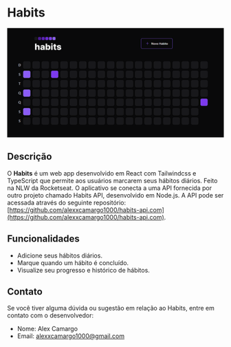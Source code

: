 # Habits

<img src="/public/preview.png" alt="habits" />

## Descrição

O **Habits** é um web app desenvolvido em React com Tailwindcss e TypeScript que permite aos usuários marcarem seus hábitos diários. Feito na NLW da Rocketseat. O aplicativo se conecta a uma API fornecida por outro projeto chamado Habits API, desenvolvido em Node.js. A API pode ser acessada através do seguinte repositório: [https://github.com/alexxcamargo1000/habits-api.com](https://github.com/alexxcamargo1000/habits-api.com).

## Funcionalidades

- Adicione seus hábitos diários.
- Marque quando um hábito é concluído.
- Visualize seu progresso e histórico de hábitos.

## Contato

Se você tiver alguma dúvida ou sugestão em relação ao Habits, entre em contato com o desenvolvedor:

- Nome: Alex Camargo
- Email: alexxcamargo1000@gmail.com 